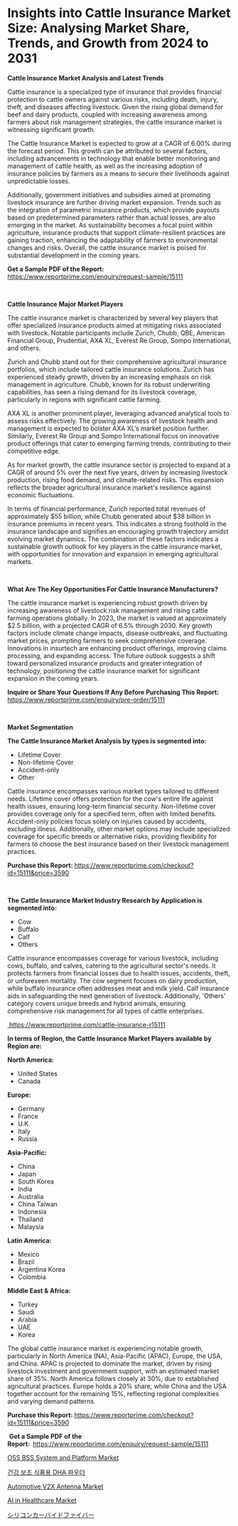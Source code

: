 <p><h1>Insights into Cattle Insurance Market Size: Analysing Market Share, Trends, and Growth from 2024 to 2031</h1></p><p><strong>Cattle Insurance Market Analysis and Latest Trends</strong></p>
<p><p>Cattle insurance is a specialized type of insurance that provides financial protection to cattle owners against various risks, including death, injury, theft, and diseases affecting livestock. Given the rising global demand for beef and dairy products, coupled with increasing awareness among farmers about risk management strategies, the cattle insurance market is witnessing significant growth. </p><p>The Cattle Insurance Market is expected to grow at a CAGR of 6.00% during the forecast period. This growth can be attributed to several factors, including advancements in technology that enable better monitoring and management of cattle health, as well as the increasing adoption of insurance policies by farmers as a means to secure their livelihoods against unpredictable losses. </p><p>Additionally, government initiatives and subsidies aimed at promoting livestock insurance are further driving market expansion. Trends such as the integration of parametric insurance products, which provide payouts based on predetermined parameters rather than actual losses, are also emerging in the market. As sustainability becomes a focal point within agriculture, insurance products that support climate-resilient practices are gaining traction, enhancing the adaptability of farmers to environmental changes and risks. Overall, the cattle insurance market is poised for substantial development in the coming years.</p></p>
<p><strong>Get a Sample PDF of the Report:&nbsp;</strong> <a href="https://www.reportprime.com/enquiry/request-sample/15111">https://www.reportprime.com/enquiry/request-sample/15111</a></p>
<p>&nbsp;</p>
<p><strong>Cattle Insurance Major Market Players</strong></p>
<p><p>The cattle insurance market is characterized by several key players that offer specialized insurance products aimed at mitigating risks associated with livestock. Notable participants include Zurich, Chubb, QBE, American Financial Group, Prudential, AXA XL, Everest Re Group, Sompo International, and others.</p><p>Zurich and Chubb stand out for their comprehensive agricultural insurance portfolios, which include tailored cattle insurance solutions. Zurich has experienced steady growth, driven by an increasing emphasis on risk management in agriculture. Chubb, known for its robust underwriting capabilities, has seen a rising demand for its livestock coverage, particularly in regions with significant cattle farming. </p><p>AXA XL is another prominent player, leveraging advanced analytical tools to assess risks effectively. The growing awareness of livestock health and management is expected to bolster AXA XL’s market position further. Similarly, Everest Re Group and Sompo International focus on innovative product offerings that cater to emerging farming trends, contributing to their competitive edge.</p><p>As for market growth, the cattle insurance sector is projected to expand at a CAGR of around 5% over the next five years, driven by increasing livestock production, rising food demand, and climate-related risks. This expansion reflects the broader agricultural insurance market's resilience against economic fluctuations.</p><p>In terms of financial performance, Zurich reported total revenues of approximately $55 billion, while Chubb generated about $38 billion in insurance premiums in recent years. This indicates a strong foothold in the insurance landscape and signifies an encouraging growth trajectory amidst evolving market dynamics. The combination of these factors indicates a sustainable growth outlook for key players in the cattle insurance market, with opportunities for innovation and expansion in emerging agricultural markets.</p></p>
<p>&nbsp;</p>
<p><strong>What Are The Key Opportunities For Cattle Insurance Manufacturers?</strong></p>
<p><p>The cattle insurance market is experiencing robust growth driven by increasing awareness of livestock risk management and rising cattle farming operations globally. In 2023, the market is valued at approximately $2.5 billion, with a projected CAGR of 6.5% through 2030. Key growth factors include climate change impacts, disease outbreaks, and fluctuating market prices, prompting farmers to seek comprehensive coverage. Innovations in insurtech are enhancing product offerings, improving claims processing, and expanding access. The future outlook suggests a shift toward personalized insurance products and greater integration of technology, positioning the cattle insurance market for significant expansion in the coming years.</p></p>
<p><strong>Inquire or Share Your Questions If Any Before Purchasing This Report:</strong> <a href="https://www.reportprime.com/enquiry/pre-order/15111">https://www.reportprime.com/enquiry/pre-order/15111</a></p>
<p>&nbsp;</p>
<p><strong>Market Segmentation</strong></p>
<p><strong>The Cattle Insurance Market Analysis by types is segmented into:</strong></p>
<p><ul><li>Lifetime Cover</li><li>Non-lifetime Cover</li><li>Accident-only</li><li>Other</li></ul></p>
<p><p>Cattle insurance encompasses various market types tailored to different needs. Lifetime cover offers protection for the cow's entire life against health issues, ensuring long-term financial security. Non-lifetime cover provides coverage only for a specified term, often with limited benefits. Accident-only policies focus solely on injuries caused by accidents, excluding illness. Additionally, other market options may include specialized coverage for specific breeds or alternative risks, providing flexibility for farmers to choose the best insurance based on their livestock management practices.</p></p>
<p><strong>Purchase this Report:&nbsp;</strong><a href="https://www.reportprime.com/checkout?id=15111&price=3590">https://www.reportprime.com/checkout?id=15111&price=3590</a></p>
<p>&nbsp;</p>
<p><strong>The Cattle Insurance Market Industry Research by Application is segmented into:</strong></p>
<p><ul><li>Cow</li><li>Buffalo</li><li>Calf</li><li>Others</li></ul></p>
<p><p>Cattle insurance encompasses coverage for various livestock, including cows, buffalo, and calves, catering to the agricultural sector's needs. It protects farmers from financial losses due to health issues, accidents, theft, or unforeseen mortality. The cow segment focuses on dairy production, while buffalo insurance often addresses meat and milk yield. Calf insurance aids in safeguarding the next generation of livestock. Additionally, 'Others' category covers unique breeds and hybrid animals, ensuring comprehensive risk management for all types of cattle enterprises.</p></p>
<p><a href="https://www.reportprime.com/cattle-insurance-r15111">&nbsp;https://www.reportprime.com/cattle-insurance-r15111</a></p>
<p><strong>In terms of Region, the Cattle Insurance Market Players available by Region are:</strong></p>
<p>
    <p> <strong> North America: </strong>
        <ul>
            <li>United States</li>
            <li>Canada</li>
        </ul>
        </p> 
    <p> <strong> Europe: </strong>
        <ul>
            <li>Germany</li>
            <li>France</li>
            <li>U.K.</li>
            <li>Italy</li>
            <li>Russia</li>
        </ul>
        </p> 
    <p> <strong> Asia-Pacific: </strong>
        <ul>
            <li>China</li>
            <li>Japan</li>
            <li>South Korea</li>
            <li>India</li>
            <li>Australia</li>
            <li>China Taiwan</li>
            <li>Indonesia</li>
            <li>Thailand</li>
            <li>Malaysia</li>
        </ul>
        </p> 
    <p> <strong> Latin America: </strong>
        <ul>
            <li>Mexico</li>
            <li>Brazil</li>
            <li>Argentina Korea</li>
            <li>Colombia</li>
        </ul>
        </p> 
    <p> <strong> Middle East & Africa: </strong>
        <ul>
            <li>Turkey</li>
            <li>Saudi</li>
            <li>Arabia</li>
            <li>UAE</li>
            <li>Korea</li>
        </ul>
    </p>
    </p>
<p><p>The global cattle insurance market is experiencing notable growth, particularly in North America (NA), Asia-Pacific (APAC), Europe, the USA, and China. APAC is projected to dominate the market, driven by rising livestock investment and government support, with an estimated market share of 35%. North America follows closely at 30%, due to established agricultural practices. Europe holds a 20% share, while China and the USA together account for the remaining 15%, reflecting regional complexities and varying demand patterns.</p></p>
<p><strong>Purchase this Report: </strong><a href="https://www.reportprime.com/checkout?id=15111&price=3590">https://www.reportprime.com/checkout?id=15111&price=3590</a></p>
<p>&nbsp;<strong>Get a Sample PDF of the Report:&nbsp;&nbsp;</strong><a href="https://www.reportprime.com/enquiry/request-sample/15111">https://www.reportprime.com/enquiry/request-sample/15111</a></p>
<p><strong></strong></p>
<p><p><a href="https://www.linkedin.com/pulse/oss-bss-system-platform-market-global-share-ranking-overall-nsznf?trackingId=XAA60aJbQrSb8yReWcNfxA%3D%3D">OSS BSS System and Platform Market</a></p><p><a href="https://medium.com/@ayeshasikdar777/%EC%84%B8%EA%B3%84-dha-powder-for-dietary-supplements-market-%EC%9D%80-2024%EC%97%90%EC%84%9C-2031%EB%A1%9C-%EC%97%B0%ED%8F%89%EA%B7%A0-%EC%A6%9D%EA%B0%80%EC%9C%A8%EC%9D%84-%EB%B3%B4%EC%9D%BC-%EA%B2%83%EC%9C%BC%EB%A1%9C-%EC%98%88%EC%83%81%EB%90%A9%EB%8B%88%EB%8B%A4-4bb65ffecc32">건강 보조 식품용 DHA 파우더</a></p><p><a href="https://issuu.com/reportprime-2/docs/automotive-v2x-antenna-market-size-_99074507c3831d">Automotive V2X Antenna Market</a></p><p><a href="https://www.linkedin.com/pulse/ai-healthcare-market-essentials-key-players-demand-drivers-pbzuc?trackingId=lEtpq7tvS96kaxafeDU25Q%3D%3D">AI in Healthcare Market</a></p><p><a href="https://medium.com/@leigh4852023/silicon-ccarbide-fibre-market-%E3%81%AF-%E3%82%B3%E3%82%B9%E3%83%88%E7%AE%A1%E7%90%86%E3%81%A8%E5%8A%B9%E7%8E%87%E5%90%91%E4%B8%8A%E3%82%92%E5%84%AA%E5%85%88%E3%81%97%E3%81%BE%E3%81%99-%E3%81%95%E3%82%89%E3%81%AB-%E5%A0%B1%E5%91%8A%E6%9B%B8%E3%81%AF%E5%B8%82%E5%A0%B4%E3%81%AE%E9%9C%80%E8%A6%81%E9%9D%A2%E3%81%A8%E4%BE%9B%E7%B5%A6%E9%9D%A2%E3%81%AE%E4%B8%A1%E6%96%B9%E3%82%92%E3%82%AB%E3%83%90%E3%83%BC%E3%81%97%E3%81%A6%E3%81%84%E3%81%BE%E3%81%99-silicon-ccarbide-2ee08bfd7b26">シリコンカーバイドファイバー</a></p></p>